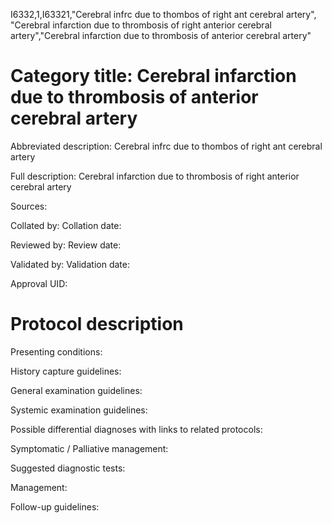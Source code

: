 I6332,1,I63321,"Cerebral infrc due to thombos of right ant cerebral artery", "Cerebral infarction due to thrombosis of right anterior cerebral artery","Cerebral infarction due to thrombosis of anterior cerebral artery"
# Category title: Cerebral infarction due to thrombosis of anterior cerebral artery

Abbreviated description: Cerebral infrc due to thombos of right ant cerebral artery

Full description: Cerebral infarction due to thrombosis of right anterior cerebral artery

Sources:

Collated by:
Collation date:

Reviewed by:
Review date:

Validated by:
Validation date:

Approval UID:

# Protocol description

Presenting conditions:

History capture guidelines:

General examination guidelines:

Systemic examination guidelines:

Possible differential diagnoses with links to related protocols:

Symptomatic / Palliative management:

Suggested diagnostic tests:

Management:

Follow-up guidelines:

